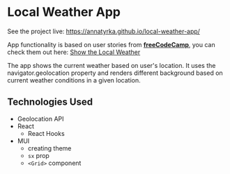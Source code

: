 # Local Weather App

See the project live: https://annatyrka.github.io/local-weather-app/

App functionality is based on user stories from **[freeCodeCamp](https://www.freecodecamp.org)**, you can check them out here: [Show the Local Weather](https://www.freecodecamp.org/learn/coding-interview-prep/take-home-projects/show-the-local-weather)

The app shows the current weather based on user's location. It uses the navigator.geolocation property and renders different background based on current weather conditions in a given location.

## Technologies Used

- Geolocation API
- React
  - React Hooks
- MUI
  - creating theme
  - `sx` prop
  - `<Grid>` component
